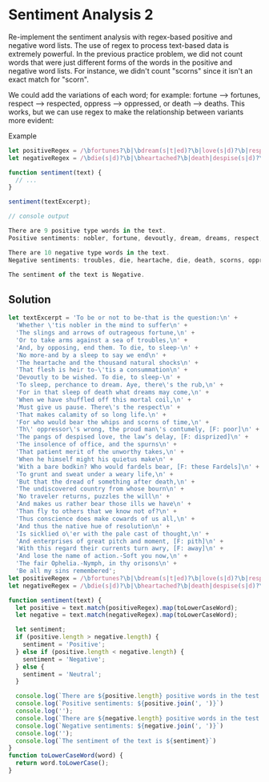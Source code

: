 # Sentiment Analysis 2
Re-implement the sentiment analysis with regex-based positive and negative word lists. The use of regex to process text-based data is extremely powerful. In the previous practice problem, we did not count words that were just different forms of the words in the positive and negative word lists. For instance, we didn't count "scorns" since it isn't an exact match for "scorn".

We could add the variations of each word; for example: fortune --> fortunes, respect --> respected, oppress --> oppressed, or death --> deaths. This works, but we can use regex to make the relationship between variants more evident:

Example
```js
let positiveRegex = /\bfortunes?\b|\bdream(s|t|ed)?\b|love(s|d)?\b|respect(s|ed)?\b|\bpatien(ce|t)?\b|\bdevout(ly)?\b|\bnobler?\b|\bresolut(e|ion)?\b/gi;
let negativeRegex = /\bdie(s|d)?\b|\bheartached?\b|death|despise(s|d)?\b|\bscorn(s|ed)?\b|\bweary\b|\btroubles?\b|\boppress(es|ed|or('s)?)?\b/gi;

function sentiment(text) {
  // ...
}

sentiment(textExcerpt);

// console output

There are 9 positive type words in the text.
Positive sentiments: nobler, fortune, devoutly, dream, dreams, respect, love, patient, resolution

There are 10 negative type words in the text.
Negative sentiments: troubles, die, heartache, die, death, scorns, oppressor's, despised, weary, death

The sentiment of the text is Negative.
```

## Solution
```js
let textExcerpt = 'To be or not to be-that is the question:\n' +
  'Whether \'tis nobler in the mind to suffer\n' +
  'The slings and arrows of outrageous fortune,\n' +
  'Or to take arms against a sea of troubles,\n' +
  'And, by opposing, end them. To die, to sleep-\n' +
  'No more-and by a sleep to say we end\n' +
  'The heartache and the thousand natural shocks\n' +
  'That flesh is heir to-\'tis a consummation\n' +
  'Devoutly to be wished. To die, to sleep-\n' +
  'To sleep, perchance to dream. Aye, there\'s the rub,\n' +
  'For in that sleep of death what dreams may come,\n' +
  'When we have shuffled off this mortal coil,\n' +
  'Must give us pause. There\'s the respect\n' +
  'That makes calamity of so long life.\n' +
  'For who would bear the whips and scorns of time,\n' +
  'Th\' oppressor\'s wrong, the proud man\'s contumely, [F: poor]\n' +
  'The pangs of despised love, the law’s delay, [F: disprized]\n' +
  'The insolence of office, and the spurns\n' +
  'That patient merit of the unworthy takes,\n' +
  'When he himself might his quietus make\n' +
  'With a bare bodkin? Who would fardels bear, [F: these Fardels]\n' +
  'To grunt and sweat under a weary life,\n' +
  'But that the dread of something after death,\n' +
  'The undiscovered country from whose bourn\n' +
  'No traveler returns, puzzles the will\n' +
  'And makes us rather bear those ills we have\n' +
  'Than fly to others that we know not of?\n' +
  'Thus conscience does make cowards of us all,\n' +
  'And thus the native hue of resolution\n' +
  'Is sicklied o\'er with the pale cast of thought,\n' +
  'And enterprises of great pitch and moment, [F: pith]\n' +
  'With this regard their currents turn awry, [F: away]\n' +
  'And lose the name of action.-Soft you now,\n' +
  'The fair Ophelia.-Nymph, in thy orisons\n' +
  'Be all my sins remembered';
let positiveRegex = /\bfortunes?\b|\bdream(s|t|ed)?\b|love(s|d)?\b|respect(s|ed)?\b|\bpatien(ce|t)?\b|\bdevout(ly)?\b|\bnobler?\b|\bresolut(e|ion)?\b/gi;
let negativeRegex = /\bdie(s|d)?\b|\bheartached?\b|death|despise(s|d)?\b|\bscorn(s|ed)?\b|\bweary\b|\btroubles?\b|\boppress(es|ed|or('s)?)?\b/gi;

function sentiment(text) {
  let positive = text.match(positiveRegex).map(toLowerCaseWord);
  let negative = text.match(negativeRegex).map(toLowerCaseWord);

  let sentiment;
  if (positive.length > negative.length) {
    sentiment = 'Positive';
  } else if (positive.length < negative.length) {
    sentiment = 'Negative';
  } else {
    sentiment = 'Neutral';
  }

  console.log(`There are ${positive.length} positive words in the test.`)
  console.log(`Positive sentiments: ${positive.join(', ')}`)
  console.log('');
  console.log(`There are ${negative.length} positive words in the test.`)
  console.log(`Negative sentiments: ${negative.join(', ')}`)
  console.log('');
  console.log(`The sentiment of the text is ${sentiment}`)
}
function toLowerCaseWord(word) {
  return word.toLowerCase();
}
```